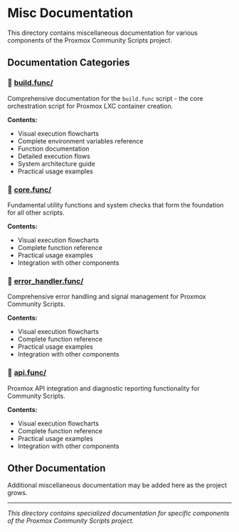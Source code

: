 # Misc Documentation

This directory contains miscellaneous documentation for various components of the Proxmox Community Scripts project.

## Documentation Categories

### 📁 [build.func/](./build.func/)
Comprehensive documentation for the `build.func` script - the core orchestration script for Proxmox LXC container creation.

**Contents:**
- Visual execution flowcharts
- Complete environment variables reference
- Function documentation
- Detailed execution flows
- System architecture guide
- Practical usage examples

### 📁 [core.func/](./core.func/)
Fundamental utility functions and system checks that form the foundation for all other scripts.

**Contents:**
- Visual execution flowcharts
- Complete function reference
- Practical usage examples
- Integration with other components

### 📁 [error_handler.func/](./error_handler.func/)
Comprehensive error handling and signal management for Proxmox Community Scripts.

**Contents:**
- Visual execution flowcharts
- Complete function reference
- Practical usage examples
- Integration with other components

### 📁 [api.func/](./api.func/)
Proxmox API integration and diagnostic reporting functionality for Community Scripts.

**Contents:**
- Visual execution flowcharts
- Complete function reference
- Practical usage examples
- Integration with other components

## Other Documentation

Additional miscellaneous documentation may be added here as the project grows.

---

*This directory contains specialized documentation for specific components of the Proxmox Community Scripts project.*

